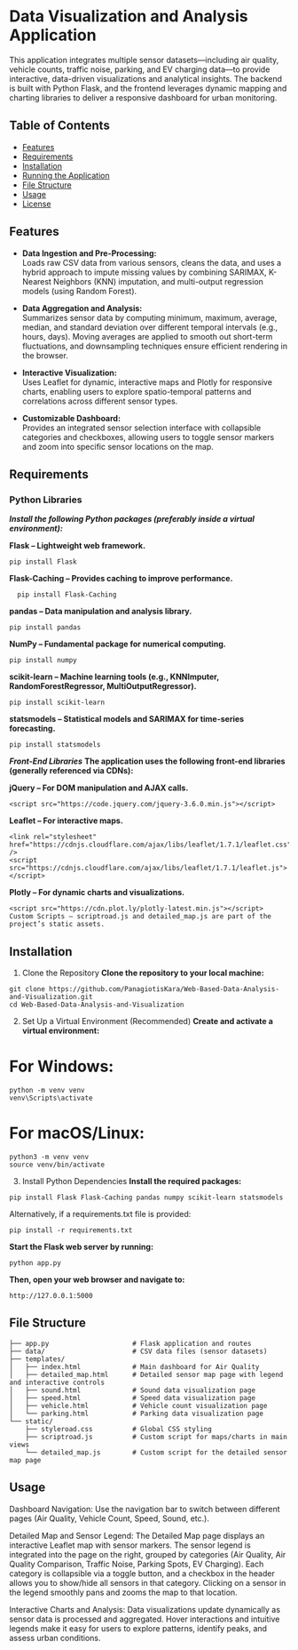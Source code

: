 # Data Visualization and Analysis Application

This application integrates multiple sensor datasets—including air quality, vehicle counts, traffic noise, parking, and EV charging data—to provide interactive, data-driven visualizations and analytical insights. The backend is built with Python Flask, and the frontend leverages dynamic mapping and charting libraries to deliver a responsive dashboard for urban monitoring.

## Table of Contents

- [Features](#features)
- [Requirements](#requirements)
- [Installation](#installation)
- [Running the Application](#running-the-application)
- [File Structure](#file-structure)
- [Usage](#usage)
- [License](#license)

## Features

- **Data Ingestion and Pre-Processing:**  
  Loads raw CSV data from various sensors, cleans the data, and uses a hybrid approach to impute missing values by combining SARIMAX, K-Nearest Neighbors (KNN) imputation, and multi-output regression models (using Random Forest).

- **Data Aggregation and Analysis:**  
  Summarizes sensor data by computing minimum, maximum, average, median, and standard deviation over different temporal intervals (e.g., hours, days). Moving averages are applied to smooth out short-term fluctuations, and downsampling techniques ensure efficient rendering in the browser.

- **Interactive Visualization:**  
  Uses Leaflet for dynamic, interactive maps and Plotly for responsive charts, enabling users to explore spatio-temporal patterns and correlations across different sensor types.

- **Customizable Dashboard:**  
  Provides an integrated sensor selection interface with collapsible categories and checkboxes, allowing users to toggle sensor markers and zoom into specific sensor locations on the map.

## Requirements

### Python Libraries

***Install the following Python packages (preferably inside a virtual environment):***

**Flask – Lightweight web framework.**
  ```
  pip install Flask
  ```
**Flask-Caching – Provides caching to improve performance.**
```
  pip install Flask-Caching
```
**pandas – Data manipulation and analysis library.**
```
pip install pandas
```
**NumPy – Fundamental package for numerical computing.**
```
pip install numpy
```
**scikit-learn – Machine learning tools (e.g., KNNImputer, RandomForestRegressor, MultiOutputRegressor).**
```
pip install scikit-learn
```
**statsmodels – Statistical models and SARIMAX for time-series forecasting.**
```
pip install statsmodels
```
***Front-End Libraries***
**The application uses the following front-end libraries (generally referenced via CDNs):**

**jQuery – For DOM manipulation and AJAX calls.**
```
<script src="https://code.jquery.com/jquery-3.6.0.min.js"></script>
```
**Leaflet – For interactive maps.**
```
<link rel="stylesheet" href="https://cdnjs.cloudflare.com/ajax/libs/leaflet/1.7.1/leaflet.css" />
<script src="https://cdnjs.cloudflare.com/ajax/libs/leaflet/1.7.1/leaflet.js"></script>
```
**Plotly – For dynamic charts and visualizations.**
```
<script src="https://cdn.plot.ly/plotly-latest.min.js"></script>
Custom Scripts – scriptroad.js and detailed_map.js are part of the project’s static assets.
```
## Installation
1. Clone the Repository
**Clone the repository to your local machine:**

```
git clone https://github.com/PanagiotisKara/Web-Based-Data-Analysis-and-Visualization.git
cd Web-Based-Data-Analysis-and-Visualization
```
2. Set Up a Virtual Environment (Recommended)
**Create and activate a virtual environment:**

# For Windows:
```
python -m venv venv
venv\Scripts\activate
```
# For macOS/Linux:
```
python3 -m venv venv
source venv/bin/activate
```
3. Install Python Dependencies
**Install the required packages:**
```
pip install Flask Flask-Caching pandas numpy scikit-learn statsmodels
```
Alternatively, if a requirements.txt file is provided:
```
pip install -r requirements.txt
```
**Start the Flask web server by running:**
```
python app.py
```
**Then, open your web browser and navigate to:**
```
http://127.0.0.1:5000
```
## File Structure
```
├── app.py                     # Flask application and routes
├── data/                      # CSV data files (sensor datasets)
├── templates/
│   ├── index.html             # Main dashboard for Air Quality
│   ├── detailed_map.html      # Detailed sensor map page with legend and interactive controls
│   ├── sound.html             # Sound data visualization page
│   ├── speed.html             # Speed data visualization page
│   ├── vehicle.html           # Vehicle count visualization page
│   └── parking.html           # Parking data visualization page
└── static/
    ├── styleroad.css          # Global CSS styling
    ├── scriptroad.js          # Custom script for maps/charts in main views
    └── detailed_map.js        # Custom script for the detailed sensor map page
```
    
## Usage
Dashboard Navigation:
Use the navigation bar to switch between different pages (Air Quality, Vehicle Count, Speed, Sound, etc.).

Detailed Map and Sensor Legend:
The Detailed Map page displays an interactive Leaflet map with sensor markers. The sensor legend is integrated into the page on the right, grouped by categories (Air Quality, Air Quality Comparison, Traffic Noise, Parking Spots, EV Charging). Each category is collapsible via a toggle button, and a checkbox in the header allows you to show/hide all sensors in that category. Clicking on a sensor in the legend smoothly pans and zooms the map to that location.

Interactive Charts and Analysis:
Data visualizations update dynamically as sensor data is processed and aggregated. Hover interactions and intuitive legends make it easy for users to explore patterns, identify peaks, and assess urban conditions.
